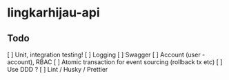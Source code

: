 # lingkarhijau-api

## Todo
[ ] Unit, integration testing!
[ ] Logging
[ ] Swagger
[ ] Account (user - account), RBAC
[ ] Atomic transaction for event sourcing (rollback tx etc)
[ ] Use DDD ?
[ ] Lint / Husky / Prettier
